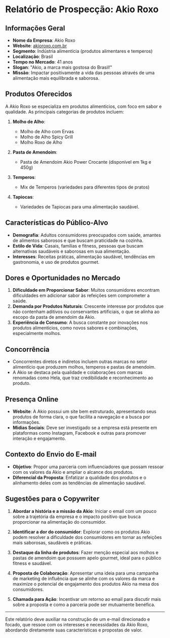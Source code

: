 # Relatório de Prospecção: Akio Roxo

## Informações Geral
- **Nome da Empresa**: Akio Roxo
- **Website**: [akioroxo.com.br](http://www.akioroxo.com.br)
- **Segmento**: Indústria alimentícia (produtos alimentares e temperos)
- **Localização**: Brasil
- **Tempo no Mercado**: 41 anos
- **Slogan**: "Akio, a marca mais gostosa do Brasil!"
- **Missão**: Impactar positivamente a vida das pessoas através de uma alimentação mais equilibrada e saborosa.
  
## Produtos Oferecidos
A Akio Roxo se especializa em produtos alimentícios, com foco em sabor e qualidade. As principais categorias de produtos incluem:

1. **Molho de Alho**:
   - Molho de Alho com Ervas
   - Molho de Alho Spicy Grill
   - Molho Roxo de Alho

2. **Pasta de Amendoim**:
   - Pasta de Amendoim Akio Power Crocante (disponível em 1kg e 450g)

3. **Temperos**:
   - Mix de Temperos (variedades para diferentes tipos de pratos)

4. **Tapiocas**:
   - Variedades de Tapiocas para uma alimentação saudável.

## Características do Público-Alvo
- **Demografia**: Adultos consumidores preocupados com saúde, amantes de alimentos saborosos e que buscam praticidade na cozinha.
- **Estilo de Vida**: Casais, famílias e fitness, pessoas que buscam alternativas saudáveis e saborosas em sua alimentação.
- **Interesses**: Receitas práticas, alimentação saudável, tendências em gastronomia, e uso de produtos gourmet.
  
## Dores e Oportunidades no Mercado
1. **Dificuldade em Proporcionar Sabor**: Muitos consumidores encontram dificuldades em adicionar sabor às refeições sem comprometer a saúde.
2. **Demanda por Produtos Naturais**: Crescente interesse por produtos que não contenham aditivos ou conservantes artificiais, o que se alinha ao escopo da pasta de amendoim da Akio.
3. **Experiência de Consumo**: A busca constante por inovações nos produtos alimentícios, como novos sabores e combinações, especialmente molhos.

## Concorrência
- Concorrentes diretos e indiretos incluem outras marcas no setor alimentício que produzem molhos, temperos e pastas de amendoim.
- A Akio se destaca pela qualidade e colaborações com marcas renomadas como Hela, que traz credibilidade e reconhecimento ao produto.

## Presença Online
- **Website**: A Akio possui um site bem estruturado, apresentando seus produtos de forma clara, o que facilita a navegação e a busca por informações.
- **Mídias Sociais**: Deve ser investigado se a empresa está presente em plataformas como Instagram, Facebook e outras para promover interação e engajamento. 

## Contexto do Envio do E-mail
- **Objetivo**: Propor uma parceria com influenciadores que possam ressoar com os valores da Akio e ampliar o alcance dos produtos.
- **Diferencial da Proposta**: Enfatizar a qualidade dos produtos e o alinhamento deles com as tendências de alimentação saudável.

## Sugestões para o Copywriter
1. **Abordar a história e a missão da Akio**: Iniciar o email com um pouco sobre a trajetória da empresa e o impacto positivo que busca proporcionar na alimentação do consumidor.
  
2. **Identificar a dor do consumidor**: Explorar como os produtos Akio podem resolver a dificuldade dos consumidores em tornar as refeições mais saborosas, saudáveis e práticas.

3. **Destaque da linha de produtos**: Fazer menção especial aos molhos e pastas de amendoim que possuem apelo gourmet, ideal para o público fitness e saudável.

4. **Proposta de Colaboração**: Apresentar uma ideia para uma campanha de marketing de influência que se alinhe com os valores da marca e maximize o potencial de engajamento dos produtos Akio na mesa dos consumidores.

5. **Chamada para Ação**: Incentivar um retorno ao email para discutir mais sobre a proposta e como a parceria pode ser mutuamente benéfica.

---

Este relatório deve auxiliar na construção de um e-mail direcionado e focado, que ressoe com os interesses e necessidades da Akio Roxo, abordando diretamente suas características e propostas de valor.